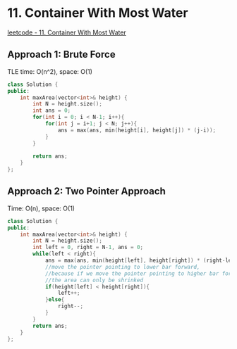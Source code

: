 # 11. Container With Most Water

[leetcode - 11. Container With Most Water](https://leetcode.com/problems/container-with-most-water/)

## Approach 1: Brute Force
TLE
time: O(n^2), space: O(1)

```cpp
class Solution {
public:
    int maxArea(vector<int>& height) {
        int N = height.size();
        int ans = 0;
        for(int i = 0; i < N-1; i++){
            for(int j = i+1; j < N; j++){
                ans = max(ans, min(height[i], height[j]) * (j-i));
            }
        }
            
        return ans;
    }
};
```

## Approach 2: Two Pointer Approach
Time: O(n), space: O(1)
```cpp
class Solution {
public:
    int maxArea(vector<int>& height) {
        int N = height.size();
        int left = 0, right = N-1, ans = 0;
        while(left < right){
            ans = max(ans, min(height[left], height[right]) * (right-left));
            //move the pointer pointing to lower bar forward,
            //because if we move the pointer pointing to higher bar forward, 
            //the area can only be shrinked
            if(height[left] < height[right]){
                left++;
            }else{
                right--;
            }
        }
        return ans;
    }
};
```
